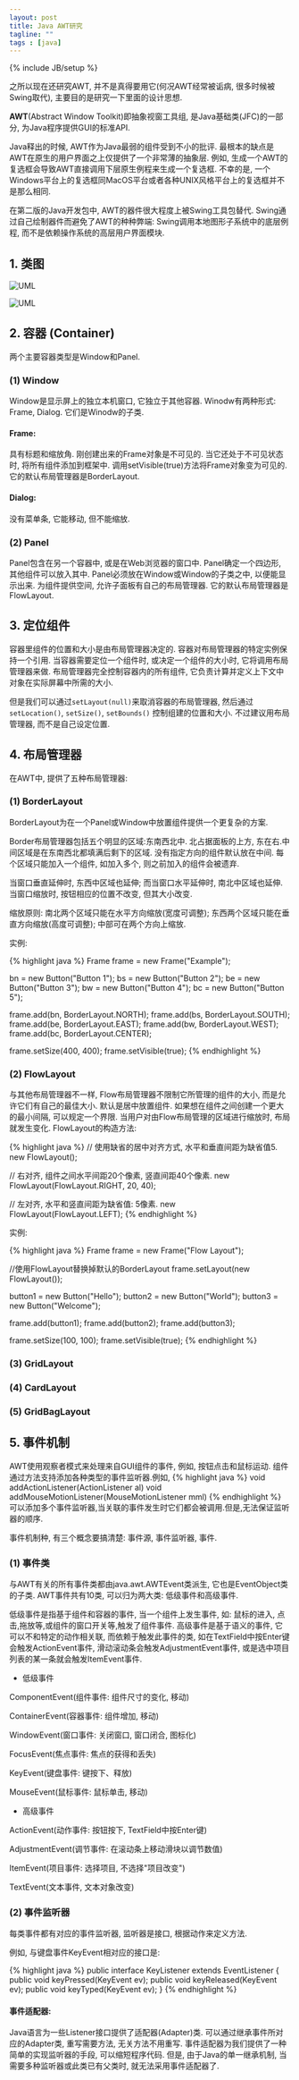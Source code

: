 ```yaml
---
layout: post
title: Java AWT研究
tagline: ""
tags : [java]
---
```

{% include JB/setup %}

之所以现在还研究AWT, 并不是真得要用它(何况AWT经常被诟病, 很多时候被Swing取代),
主要目的是研究一下里面的设计思想.

**AWT**(Abstract Window Toolkit)即抽象视窗工具组, 是Java基础类(JFC)的一部分,
为Java程序提供GUI的标准API. 

<!-- more -->

Java释出的时候, AWT作为Java最弱的组件受到不小的批评.
最根本的缺点是AWT在原生的用户界面之上仅提供了一个非常薄的抽象层.
例如, 生成一个AWT的复选框会导致AWT直接调用下层原生例程来生成一个复选框. 不幸的是,
一个Windows平台上的复选框同MacOS平台或者各种UNIX风格平台上的复选框并不是那么相同.

在第二版的Java开发包中, AWT的器件很大程度上被Swing工具包替代.
Swing通过自己绘制器件而避免了AWT的种种弊端: Swing调用本地图形子系统中的底层例程,
而不是依赖操作系统的高层用户界面模块.

## 1. 类图

![UML](https://wh7ghw.bay.livefilestore.com/y2pPSCgLModlGpMDx2Aco276U2ll-l5X58SN2tzE_aitHlumv5AqaA2-fLT2y7eYKM0iv8hdLWFYNLzsxlhF4fsWjKkTJFfJKIsMfvFHO-M0lA/awt-uml.png 'UML')

![UML](https://wh7ghw.bay.livefilestore.com/y2pfrs_tpU3hsw7bQv_HE-RVg5EQ9i9ygH7gAvztpM_meUFJ1pmEL8FrUgZufDz6M33B3OFqlmtAD-XHBco8miD-E8LBgF1_v9Jn65X6_uPj54/awt-uml2.png 'UML')

## 2. 容器 (Container)

两个主要容器类型是Window和Panel.

### (1) Window

Window是显示屏上的独立本机窗口, 它独立于其他容器.
Winodw有两种形式: Frame, Dialog. 它们是Winodw的子类.

#### Frame:

具有标题和缩放角.
刚创建出来的Frame对象是不可见的. 当它还处于不可见状态时, 将所有组件添加到框架中.
调用setVisible(true)方法将Frame对象变为可见的.
它的默认布局管理器是BorderLayout.

#### Dialog:
    
没有菜单条, 它能移动, 但不能缩放.

### (2) Panel

Panel包含在另一个容器中, 或是在Web浏览器的窗口中.
Panel确定一个四边形, 其他组件可以放入其中.
Panel必须放在Window或Window的子类之中, 以便能显示出来.
为组件提供空间, 允许子面板有自己的布局管理器.
它的默认布局管理器是FlowLayout.

## 3. 定位组件

容器里组件的位置和大小是由布局管理器决定的.
容器对布局管理器的特定实例保持一个引用.
当容器需要定位一个组件时, 或决定一个组件的大小时, 它将调用布局管理器来做.
布局管理器完全控制容器内的所有组件, 它负责计算并定义上下文中对象在实际屏幕中所需的大小.

但是我们可以通过`setLayout(null)`来取消容器的布局管理器,
然后通过`setLocation()`, `setSize()`, `setBounds()` 控制组建的位置和大小.
不过建议用布局管理器, 而不是自己设定位置.

## 4. 布局管理器

在AWT中, 提供了五种布局管理器:

### (1) BorderLayout

BorderLayout为在一个Panel或Window中放置组件提供一个更复杂的方案.

Border布局管理器包括五个明显的区域:东南西北中.
北占据面板的上方, 东在右.中间区域是在东南西北都填满后剩下的区域.
没有指定方向的组件默认放在中间.
每个区域只能加入一个组件, 如加入多个, 则之前加入的组件会被遗弃.

当窗口垂直延伸时, 东西中区域也延伸; 而当窗口水平延伸时, 南北中区域也延伸.
当窗口缩放时, 按钮相应的位置不改变, 但其大小改变.

缩放原则:
南北两个区域只能在水平方向缩放(宽度可调整);
东西两个区域只能在垂直方向缩放(高度可调整);
中部可在两个方向上缩放.

实例:

{% highlight java %}
Frame frame = new Frame("Example");

bn = new Button("Button 1");
bs = new Button("Button 2");
be = new Button("Button 3");
bw = new Button("Button 4");
bc = new Button("Button 5");

frame.add(bn, BorderLayout.NORTH);
frame.add(bs, BorderLayout.SOUTH);
frame.add(be, BorderLayout.EAST);
frame.add(bw, BorderLayout.WEST);
frame.add(bc, BorderLayout.CENTER);

frame.setSize(400, 400);
frame.setVisible(true);
{% endhighlight %}

### (2) FlowLayout

与其他布局管理器不一样, Flow布局管理器不限制它所管理的组件的大小, 而是允许它们有自己的最佳大小.
默认是居中放置组件.
如果想在组件之间创建一个更大的最小间隔, 可以规定一个界限.
当用户对由Flow布局管理的区域进行缩放时, 布局就发生变化.
FlowLayout的构造方法:

{% highlight java %}
// 使用缺省的居中对齐方式, 水平和垂直间距为缺省值5.
new FlowLayout();

// 右对齐, 组件之间水平间距20个像素, 竖直间距40个像素.
new FlowLayout(FlowLayout.RIGHT, 20, 40);

// 左对齐, 水平和竖直间距为缺省值: 5像素.
new FlowLayout(FlowLayout.LEFT);
{% endhighlight %}

实例:

{% highlight java %}
Frame frame = new Frame("Flow Layout");
    
//使用FlowLayout替换掉默认的BorderLayout
frame.setLayout(new FlowLayout());

button1 = new Button("Hello");
button2 = new Button("World");
button3 = new Button("Welcome");

frame.add(button1);
frame.add(button2);
frame.add(button3);

frame.setSize(100, 100);
frame.setVisible(true);
{% endhighlight %}

### (3) GridLayout
### (4) CardLayout
### (5) GridBagLayout

## 5. 事件机制

AWT使用观察者模式来处理来自GUI组件的事件, 例如, 按钮点击和鼠标运动.
组件通过方法支持添加各种类型的事件监听器.例如,
{% highlight java %}
void addActionListener(ActionListener al)
void addMouseMotionListener(MouseMotionListener mml)
{% endhighlight %}
可以添加多个事件监听器,当关联的事件发生时它们都会被调用.但是,无法保证监听器的顺序.

事件机制种, 有三个概念要搞清楚: 事件源, 事件监听器, 事件.

### (1) 事件类

与AWT有关的所有事件类都由java.awt.AWTEvent类派生, 它也是EventObject类的子类.
AWT事件共有10类, 可以归为两大类: 低级事件和高级事件. 

低级事件是指基于组件和容器的事件, 当一个组件上发生事件, 如: 鼠标的进入, 点击,拖放等,或组件的窗口开关等,触发了组件事件.
高级事件是基于语义的事件, 它可以不和特定的动作相关联, 而依赖于触发此事件的类,
如在TextField中按Enter键会触发ActionEvent事件,
滑动滚动条会触发AdjustmentEvent事件, 或是选中项目列表的某一条就会触发ItemEvent事件.

+ 低级事件

ComponentEvent(组件事件: 组件尺寸的变化, 移动)

ContainerEvent(容器事件: 组件增加, 移动)

WindowEvent(窗口事件: 关闭窗口, 窗口闭合, 图标化)

FocusEvent(焦点事件: 焦点的获得和丢失)

KeyEvent(键盘事件: 键按下、释放)

MouseEvent(鼠标事件: 鼠标单击, 移动)

+ 高级事件

ActionEvent(动作事件: 按钮按下, TextField中按Enter键)

AdjustmentEvent(调节事件: 在滚动条上移动滑块以调节数值)

ItemEvent(项目事件: 选择项目, 不选择"项目改变")

TextEvent(文本事件, 文本对象改变)

### (2) 事件监听器

每类事件都有对应的事件监听器, 监听器是接口, 根据动作来定义方法.

例如, 与键盘事件KeyEvent相对应的接口是:

{% highlight java %}
public interface KeyListener extends EventListener
{
    public void keyPressed(KeyEvent ev);
    public void keyReleased(KeyEvent ev);
    public void keyTyped(KeyEvent ev);
}
{% endhighlight %}


#### 事件适配器:

Java语言为一些Listener接口提供了适配器(Adapter)类. 
可以通过继承事件所对应的Adapter类, 重写需要方法, 无关方法不用重写.
事件适配器为我们提供了一种简单的实现监听器的手段, 可以缩短程序代码.
但是, 由于Java的单一继承机制, 当需要多种监听器或此类已有父类时, 就无法采用事件适配器了.









